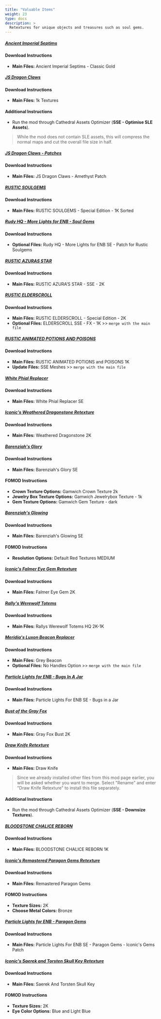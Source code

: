 ```yaml
---
title: "Valuable Items"
weight: 23
type: docs
description: >
  Retextures for unique objects and treasures such as soul gems.
---
```


##### [Ancient Imperial Septims](https://www.nexusmods.com/skyrimspecialedition/mods/37545?tab=files)

#### Download Instructions

- **Main Files:** Ancient Imperial Septims - Classic Gold

##### [JS Dragon Claws](https://www.nexusmods.com/skyrimspecialedition/mods/1394?tab=files)

#### Download Instructions

* **Main Files:** 1k Textures

#### Additional Instructions

- Run the mod through Cathedral Assets Optimizer (**SSE - Optimise SLE Assets**).

> While the mod does not contain SLE assets, this will compress the normal maps and cut the overall file size in half.

##### [JS Dragon Claws - Patches](https://www.nexusmods.com/skyrimspecialedition/mods/23833?tab=files)

#### Download Instructions

* **Main Files:** JS Dragon Claws - Amethyst Patch

##### [RUSTIC SOULGEMS](https://www.nexusmods.com/skyrimspecialedition/mods/5785?tab=files)

#### Download Instructions

* **Main Files:** RUSTIC SOULGEMS - Special Edition - 1K Sorted

##### [Rudy HQ - More Lights for ENB - Soul Gems](https://www.nexusmods.com/skyrimspecialedition/mods/22704?tab=files)

#### Download Instructions

* **Optional Files:** Rudy HQ - More Lights for ENB SE - Patch for Rustic Soulgems

##### [RUSTIC AZURAS STAR](https://www.nexusmods.com/skyrimspecialedition/mods/18345?tab=files)

#### Download Instructions

* **Main Files:** RUSTIC AZURA’S STAR - SSE - 2K

##### [RUSTIC ELDERSCROLL](https://www.nexusmods.com/skyrimspecialedition/mods/17757?tab=files)

#### Download Instructions

* **Main Files:** RUSTIC ELDERSCROLL - Special Edition - 2K
* **Optional Files:** ELDERSCROLL SSE - FX - 1K >> `merge with the main file`

##### [RUSTIC ANIMATED POTIONS AND POISONS](https://www.nexusmods.com/skyrimspecialedition/mods/2276?tab=files)

#### Download Instructions

* **Main Files:** RUSTIC ANIMATED POTIONS and POISONS 1K
* **Update Files:** SSE Meshes >> `merge with the main file`

##### [White Phial Replacer](https://www.nexusmods.com/skyrimspecialedition/mods/6113?tab=files)

#### Download Instructions

- **Main Files:** White Phial Replacer SE

##### [Iconic's Weathered Dragonstone Retexture](https://www.nexusmods.com/skyrimspecialedition/mods/45110?tab=files)

#### Download Instructions

- **Main Files:** Weathered Dragonstone 2K

##### [Barenziah's Glory](https://www.nexusmods.com/skyrimspecialedition/mods/6343?tab=files)

#### Download Instructions

- **Main Files:** Barenziah's Glory SE

#### FOMOD Instructions

- **Crown Texture Options:** Gamwich Crown Texture 2k
- **Jewelry Box Texture Options:** Gamwich Jewelrybox Texture - 1k
- **Gem Texture Options:** Gamwich Gem Texture - dark

##### [Barenziah's Glowing](https://www.nexusmods.com/skyrimspecialedition/mods/39252?tab=files)

#### Download Instructions

* **Main Files:** Barenziah's Glowing SE

#### FOMOD Instructions

* **Resolution Options:** Default Red Textures MEDIUM

##### [Iconic's Falmer Eye Gem Retexture](https://www.nexusmods.com/skyrimspecialedition/mods/44795?tab=files)

#### Download Instructions

- **Main Files:** Falmer Eye Gem 2K

##### [Rally's Werewolf Totems](https://www.nexusmods.com/skyrimspecialedition/mods/28882?tab=files)

#### Download Instructions

* **Main Files:** Rallys Werewolf Totems HQ 2K-1K

##### [Meridia's Luxon Beacon Replacer](https://www.nexusmods.com/skyrimspecialedition/mods/34782/?tab=files)

#### Download Instructions

* **Main Files:** Grey Beacon
* **Optional Files:** No Handles Option >> `merge with the main file`

##### [Particle Lights for ENB - Bugs In A Jar](https://www.nexusmods.com/skyrimspecialedition/mods/43609?tab=files)

#### Download Instructions

- **Main Files:** Particle Lights For ENB SE - Bugs in a Jar

##### [Bust of the Gray Fox](https://www.nexusmods.com/skyrimspecialedition/mods/45595?tab=files)

#### Download Instructions

- **Main Files:** Gray Fox Bust 2K

##### [Draw Knife Retexture](https://www.nexusmods.com/skyrimspecialedition/mods/45548?tab=files)

#### Download Instructions

- **Main Files:** Draw Knife

> Since we already installed other files from this mod page earlier, you will be asked whether you want to merge. Select "Rename" and enter "Draw Knife Retexture" to install this file separately.

#### Additional Instructions

- Run the mod through Cathedral Assets Optimizer (**SSE - Downsize Textures**).

##### [BLOODSTONE CHALICE REBORN](https://www.nexusmods.com/skyrim/mods/63551?tab=files)

#### Download Instructions

* **Main Files:** BLOODSTONE CHALICE REBORN 1K

##### [Iconic's Remastered Paragon Gems Retexture](https://www.nexusmods.com/skyrimspecialedition/mods/45734?tab=files)

#### Download Instructions

- **Main Files:** Remastered Paragon Gems

#### FOMOD Instructions

- **Texture Sizes:** 2K
- **Choose Metal Colors:** Bronze

##### [Particle Lights for ENB - Paragon Gems](https://www.nexusmods.com/skyrimspecialedition/mods/45761?tab=files)

#### Download Instructions

- **Main Files:** Particle Lights For ENB SE - Paragon Gems - Iconic's Gems Patch

##### [Iconic's Saerek and Torsten Skull Key Retexture](https://www.nexusmods.com/skyrimspecialedition/mods/45329?tab=files)

#### Download Instructions

* **Main Files:** Saerek And Torsten Skull Key

#### FOMOD Instructions

* **Texture Sizes:** 2K
* **Eye Color Options:** Blue and Light Blue